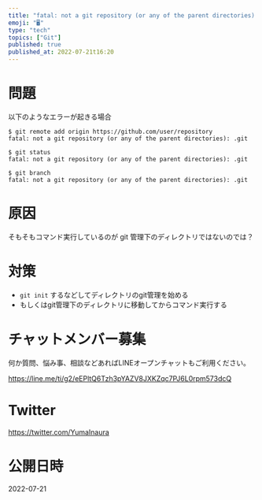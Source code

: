 ```yaml
---
title: "fatal: not a git repository (or any of the parent directories): .git ("
emoji: "🖥"
type: "tech"
topics: ["Git"]
published: true
published_at: 2022-07-21t16:20
---
```


# 問題

以下のようなエラーが起きる場合

```
$ git remote add origin https://github.com/user/repository
fatal: not a git repository (or any of the parent directories): .git
```


```
$ git status
fatal: not a git repository (or any of the parent directories): .git
```

```
$ git branch
fatal: not a git repository (or any of the parent directories): .git
```


# 原因

そもそもコマンド実行しているのが git 管理下のディレクトリではないのでは？

# 対策

- `git init` するなどしてディレクトリのgit管理を始める
- もしくはgit管理下のディレクトリに移動してからコマンド実行する


<!-- Update From Qiita API -->

# チャットメンバー募集


何か質問、悩み事、相談などあればLINEオープンチャットもご利用ください。

https://line.me/ti/g2/eEPltQ6Tzh3pYAZV8JXKZqc7PJ6L0rpm573dcQ





# Twitter


https://twitter.com/YumaInaura


<!-- Update From Qiita API -->



# 公開日時

2022-07-21
